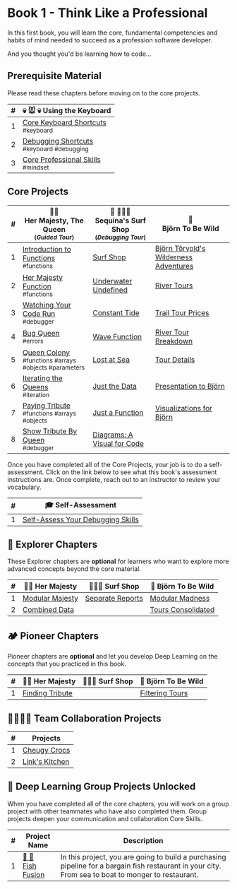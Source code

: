 # Book 1 - Think Like a Professional

In this first book, you will learn the core, fundamental competencies and habits of mind needed to succeed as a profession software developer.

And you thought you'd be learning how to code...

## Prerequisite Material

Please read these chapters before moving on to the core projects.

| #   | 💀 🐭 💀 Using the Keyboard                                                                                          |
| --- | -------------------------------------------------------------------------------------------------------------------- |
| 1   | [Core Keyboard Shortcuts](./chapters/KEYBOARD_CORE.md) <br/> <sub style="font-size:0.85rem;">#keyboard</sub>         |
| 2   | [Debugging Shortcuts](./chapters/KEYBOARD_DEBUG.md) <br/> <sub style="font-size:0.85rem;">#keyboard #debugging</sub> |
| 3   | [Core Professional Skills](./chapters/THINKING.md) <br/> <sub style="font-size:0.85rem;">#mindset</sub>              |

## Core Projects

| #   | 👸🏽 <br/> Her Majesty, The Queen <br/><sub>(_Guided Tour_)</sub>                                                                    | 🌊 🏄🏾‍♂️ <br/> Sequina's Surf Shop <br/><sub>(_Debugging Tour_)</sub> | 🐻 <br/> Björn To Be Wild                                          |
| --- | ---------------------------------------------------------------------------------------------------------------------------------- | ------------------------------------------------------------------ | ------------------------------------------------------------------ |
| 1   | [Introduction to Functions](./chapters/QUEEN_INTRO.md) <br/> <sub style="font-size:0.85rem;">#functions</sub>                      | [Surf Shop](./chapters/SURF_INTRO.md)                              | [Björn Tôrvold's Wilderness Adventures](./chapters/BJORN_INTRO.md) |
| 2   | [Her Majesty Function](./chapters/QUEEN_HAIL.md) <br/> <sub style="font-size:0.85rem;">#functions</sub>                            | [Underwater Undefined](./chapters/SURF_UNDEFINED.md)               | [River Tours](./chapters/BJORN_RIVERS.md)                          |
| 3   | [Watching Your Code Run](./chapters/QUEEN_DEBUGGER.md) <br/> <sub style="font-size:0.85rem;">#debugger</sub>                       | [Constant Tide](./chapters/SURF_CONST.md)                          | [Trail Tour Prices](./chapters/BJORN_PRICE_RANGES.md)              |
| 4   | [Bug Queen](./chapters/QUEEN_ERRORS.md) <br/> <sub style="font-size:0.85rem;">#errors</sub>                                        | [Wave Function](./chapters/SURF_NOT_A_FUNCTION.md)                 | [River Tour Breakdown](./chapters/BJORN_RIVER_PRICE_RANGES.md)     |
| 5   | [Queen Colony](./chapters/QUEEN_COLLECTION.md) <br/> <sub style="font-size:0.85rem;">#functions #arrays #objects #parameters</sub> | [Lost at Sea](./chapters/SURF_ARRAY_PROPERTIES.md)                 | [Tour Details](./chapters/BJORN_TOUR_DETAILS.md)                   |
| 6   | [Iterating the Queens](./chapters/QUEEN_ITERATION.md) <br/> <sub style="font-size:0.85rem;">#iteration</sub>                       | [Just the Data](./chapters/SURF_DATA_MODULE.md)                    | [Presentation to Björn](./chapters/BJORN_CLEANUP.md)               |
| 7   | [Paying Tribute](./chapters/QUEEN_TRIBUTE.md) <br/> <sub style="font-size:0.85rem;">#functions #arrays #objects</sub>              | [Just a Function](./chapters/SURF_FUNCTIONS_MODULE.md)             | [Visualizations for Björn](./chapters/BJORN_DIAGRAM.md)            |
| 8   | [Show Tribute By Queen](./chapters/QUEEN_QUEEN_TRIBUTE.md) <br/> <sub style="font-size:0.85rem;">#debugger</sub>                   | [Diagrams: A Visual for Code](./chapters/SURF_DIAGRAM.md)          |                                                                    |

Once you have completed all of the Core Projects, your job is to do a self-assessment. Click on the link below to see what this book's assessment instructions are. Once complete, reach out to an instructor to review your vocabulary.

| #   | 🎓 Self-Assessment                                                     |
| --- | ---------------------------------------------------------------------- |
| 1   | [Self-Assess Your Debugging Skills](./chapters/DEBUGGER_ASSESSMENT.md) |

## 🧭 Explorer Chapters

These Explorer chapters are **optional** for learners who want to explore more advanced concepts beyond the core material.

| #   | 👸🏽 Her Majesty                                    | 🏄🏾‍♂️ Surf Shop                                      | 🐻 Björn To Be Wild                                   |
| --- | ------------------------------------------------- | ------------------------------------------------- | ----------------------------------------------------- |
| 1   | [Modular Majesty](./chapters/QUEEN_EC_MODULAR.md) | [Separate Reports](./chapters/SURF_EC_MODULAR.md) | [Modular Madness](./chapters/BJORN_MODULE_MADNESS.md) |
| 2   | [Combined Data](./chapters/QUEEN_EC_DATABASE.md)  |                                                   | [Tours Consolidated](./chapters/BJORN_DATABASEmd)     |

## 🏕 Pioneer Chapters

Pioneer chapters are **optional** and let you develop Deep Learning on the concepts that you practiced in this book.

| #   | 👸🏽 Her Majesty                                       | 🏄🏾‍♂️ Surf Shop | 🐻 Björn To Be Wild                               |
| --- | ---------------------------------------------------- | ------------ | ------------------------------------------------- |
| 1   | [Finding Tribute](./chapters/QUEEN_EC_ARRAY_FIND.md) |              | [Filtering Tours](./chapters/BJORN_ARRAY_FIND.md) |

## 👩‍👩‍👧‍👦 Team Collaboration Projects

| #   | Projects                                      |
| --- | --------------------------------------------- |
| 1   | [Cheugy Crocs](./chapters/CHUEGY_CROCS.md)    |
| 2   | [Link's Kitchen](./chapters/LINKS_KITCHEN.md) |

## 🔐 Deep Learning Group Projects Unlocked

When you have completed all of the core chapters, you will work on a group project with other teammates who have also completed them. Group projects deepen your communication and collaboration Core Skills.

| #   | Project Name                                                        | Description                                                                                                                                         |
| --- | ------------------------------------------------------------------- | --------------------------------------------------------------------------------------------------------------------------------------------------- |
| 1   | [🐡 🍣 <br/> Fish Fusion](../projects/tier-1/fish-fusion/README.md) | In this project, you are going to build a purchasing pipeline for a bargain fish restaurant in your city. From sea to boat to monger to restaurant. |

